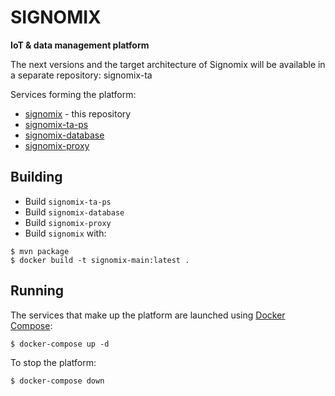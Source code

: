 # SIGNOMIX

**IoT & data management platform**

The next versions and the target architecture of Signomix will be available in a separate repository: signomix-ta

Services forming the platform:

- [signomix](https://github.com/signomix/signomix) - this repository
- [signomix-ta-ps](https://github.com/signomix/signomix-ta-ps)
- [signomix-database](https://github.com/signomix/signomix-database)
- [signomix-proxy](https://github.com/signomix/signomix-proxy)

## Building

- Build `signomix-ta-ps`
- Build `signomix-database`
- Build `signomix-proxy`
- Build `signomix` with:

```
$ mvn package
$ docker build -t signomix-main:latest .
```

## Running

The services that make up the platform are launched using [Docker Compose](https://docs.docker.com/compose/):

```
$ docker-compose up -d
```

To stop the platform:

```
$ docker-compose down
```

